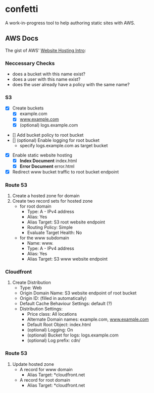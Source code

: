 # confetti

A work-in-progress tool to help authoring static sites with AWS.

## AWS Docs

The gist of AWS' [Website Hosting Intro](http://docs.aws.amazon.com/gettingstarted/latest/swh/website-hosting-intro.html):

### Neccessary Checks

- does a bucket with this name exist?
- does a user with this name exist?
- does the user already have a policy with the same name?

### S3

- [x] Create buckets
   - [x] example.com
   - [x] www.example.com
   - [x] (optional) logs.example.com
- [] Add bucket policy to root bucket
- [] (optional) Enable logging for root bucket
   - specify logs.example.com as target bucket
- [x] Enable static website hosting
   - [x] **Index Document** index.html
   - [x] **Error Document** error.html
- [x] Redirect www bucket traffic to root bucket endpoint

### Route 53

1. Create a hosted zone for domain
2. Create two record sets for hosted zone
   - for root domain
     - Type: A - IPv4 address
     - Alias: Yes
     - Alias Target: S3 root website endpoint
     - Routing Policy: Simple
     - Evaluate Target Health: No
   - for the www subdomain
     - Name: www.
     - Type: A - IPv4 address
     - Alias: Yes
     - Alias Target: S3 www website endpoint

### Cloudfront

1. Create Distribution
   - Type: Web
   - Origin Domain Name: S3 website endpoint of root bucket
   - Origin ID: (filled in automatically)
   - Default Cache Behaviour Settings: default (?)
   - Distribution Settings:
     - Price class: All locations
     - Alternate Domain names: example.com, www.example.com
     - Default Root Object: index.html
     - (optional) Logging: On
     - (optional) Bucket for logs: logs.example.com
     - (optional) Log prefix: cdn/

### Route 53

1. Update hosted zone
   - A record for www domain
     - Alias Target: *cloudfront.net
   - A record for root domain
     - Alias Target: *cloudfront.net
